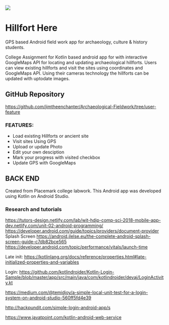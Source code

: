 
<img src="https://res.cloudinary.com/jimtheenchanter/image/upload/v1572713063/hillforthere-splash-readme.jpg" />

# Hillfort Here
<p>GPS based Android field work app for archaeology, culture & history students. </p>


<p>College Assignment for Kotlin based android app for with interactive GoogleMaps API for locating and updating archaeological hillforts.
Users can view existing hillforts and visit the sites using coordinates and GoogleMaps API. Using their cameras technology
the hillforts can be updated with uptodate images.
</p>

## GitHub Repository

https://github.com/jimtheenchanter/Archaeological-Fieldwork/tree/user-feature

	
### FEATURES:
   <ul>
    <li>Load existing Hillforts or ancient site
	<li>Visit sites Using GPS
	<li>Upload or update Photo
	<li>Edit your own desciption
	<li>Mark your progress with visited checkbox
    <li> Update GPS with GoogleMaps
     
  </ul>


## BACK END
Created from Placemark college labwork. This Android app was developed using Kotlin on Android Studio.


### Research and tutorials
https://tutors-design.netlify.com/lab/wit-hdip-comp-sci-2018-mobile-app-dev.netlify.com/unit-02-android-programming/
https://developer.android.com/guide/topics/providers/document-provider
Splash Screen
https://android.jlelse.eu/the-complete-android-splash-screen-guide-c7db82bce565
https://developer.android.com/topic/performance/vitals/launch-time

Late init: 
https://kotlinlang.org/docs/reference/properties.html#late-initialized-properties-and-variables

Login:
https://github.com/kotlindroider/Kotlin-Login-Sample/blob/master/app/src/main/java/com/kotlindroider/devaj/LoginActivity.kt

https://medium.com/@temidjoy/a-simple-local-unit-test-for-a-login-system-on-android-studio-560ff5fd4e39

http://hackpundit.com/simple-login-android-app/s

https://www.javatpoint.com/kotlin-android-web-service